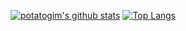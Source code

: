 [![potatogim's github stats](https://github-readme-stats.vercel.app/api?username=potatogim&show_icons=true&theme=default)](https://github.com/anuraghazra/github-readme-stats)
[![Top Langs](https://github-readme-stats.vercel.app/api/top-langs/?username=potatogim&theme=default&langs_count=5)](https://github.com/anuraghazra/github-readme-stats)
